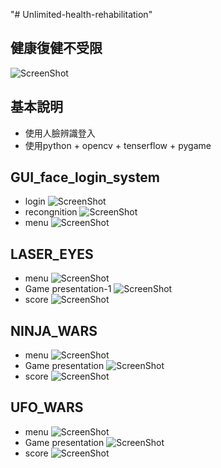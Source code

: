 "# Unlimited-health-rehabilitation" 
## 健康復健不受限
![ScreenShot](https://github.com/henry355212/Unlimited-health-rehabilitation/blob/master/githubimg/login_01.jpg)

## 基本說明
- 使用人臉辨識登入
- 使用python + opencv + tenserflow + pygame

## GUI_face_login_system
- login
![ScreenShot](https://github.com/henry355212/Unlimited-health-rehabilitation/blob/master/githubimg/login_01.jpg)
- recongnition
![ScreenShot](https://github.com/henry355212/Unlimited-health-rehabilitation/blob/master/githubimg/login_02.jpg)
- menu
![ScreenShot](https://github.com/henry355212/Unlimited-health-rehabilitation/blob/master/githubimg/login_03.jpg)

## LASER_EYES
- menu
![ScreenShot](https://github.com/henry355212/Unlimited-health-rehabilitation/blob/master/githubimg/LASER_01.jpg)
- Game presentation-1
![ScreenShot](https://github.com/henry355212/Unlimited-health-rehabilitation/blob/master/githubimg/LASER_02.jpg)
- score
![ScreenShot](https://github.com/henry355212/Unlimited-health-rehabilitation/blob/master/githubimg/LASER_04.jpg)

## NINJA_WARS
- menu
![ScreenShot](https://github.com/henry355212/Unlimited-health-rehabilitation/blob/master/githubimg/NINJA_01.jpg)
- Game presentation
![ScreenShot](https://github.com/henry355212/Unlimited-health-rehabilitation/blob/master/githubimg/NINJA_02.jpg)
- score
![ScreenShot](https://github.com/henry355212/Unlimited-health-rehabilitation/blob/master/githubimg/NINJA_03.jpg)

## UFO_WARS
- menu
![ScreenShot](https://github.com/henry355212/Unlimited-health-rehabilitation/blob/master/githubimg/UFO_0.jpg)
- Game presentation
![ScreenShot](https://github.com/henry355212/Unlimited-health-rehabilitation/blob/master/githubimg/UFO_1.jpg)
- score
![ScreenShot](https://github.com/henry355212/Unlimited-health-rehabilitation/blob/master/githubimg/UFO_3.jpg)
